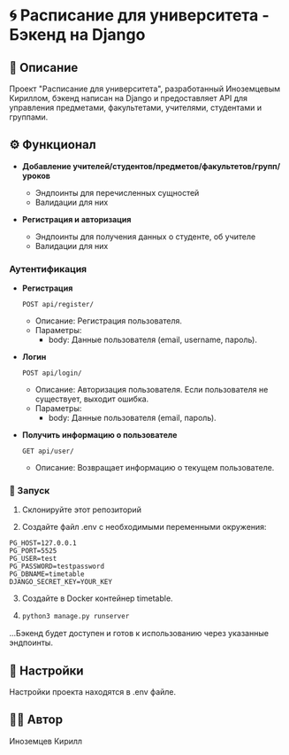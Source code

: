 # 🌀 Расписание для университета - Бэкенд на Django

## 📜 Описание

Проект "Расписание для университета", разработанный Иноземцевым Кириллом, бэкенд написан на Django и предоставляет API для управления предметами, факультетами, учителями, студентами и группами.

## ⚙️ Функционал

- **Добавление учителей/студентов/предметов/факультетов/групп/уроков**
  - Эндпоинты для перечисленных сущностей
  - Валидации для них

- **Регистрация и авторизация**
  - Эндпоинты для получения данных о студенте, об учителе
  - Валидации для них

### Аутентификация

- **Регистрация**
  
  ```http
  POST api/register/
  ```
  - Описание: Регистрация пользователя.
  - Параметры:
    - body: Данные пользователя (email, username, пароль).

- **Логин**
  
  ```http
  POST api/login/
  ```
  - Описание: Авторизация пользователя. Если пользователя не существует, выходит ошибка.
  - Параметры:
    - body: Данные пользователя (email, пароль).

- **Получить информацию о пользователе**
  
  ```http
  GET api/user/
  ```
  - Описание: Возвращает информацию о текущем пользователе.


### 🚀 Запуск

1. Склонируйте этот репозиторий

2. Создайте файл .env с необходимыми переменными окружения:

```env
PG_HOST=127.0.0.1
PG_PORT=5525
PG_USER=test
PG_PASSWORD=testpassword
PG_DBNAME=timetable
DJANGO_SECRET_KEY=YOUR_KEY
```

3. Создайте в Docker контейнер timetable.

4. ```bash
   python3 manage.py runserver
   ``` 
  ...Бэкенд будет доступен и готов к использованию через указанные эндпоинты.

## 🔧 Настройки

Настройки проекта находятся в .env файле. 

## 👨‍💻 Автор

Иноземцев Кирилл